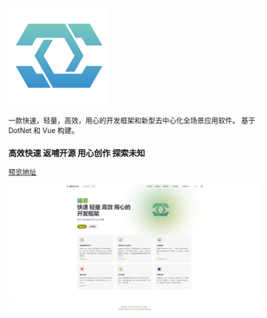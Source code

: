 ![LOGO](./assets/LOGO.png)

一款快速，轻量，高效，用心的开发框架和新型去中心化全场景应用软件。 基于 DotNet 和 Vue 构建。

### 高效快速 返哺开源 用心创作 探索未知

[预览地址](https://docs.xihan.fun/)

![image-20230826164126178](./assets/image-20230826164126178.png)
